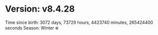 # Version: v8.4.28
Time since birth: 3072 days, 73729 hours, 4423740 minutes, 265424400 seconds
Season: Winter ❄️
